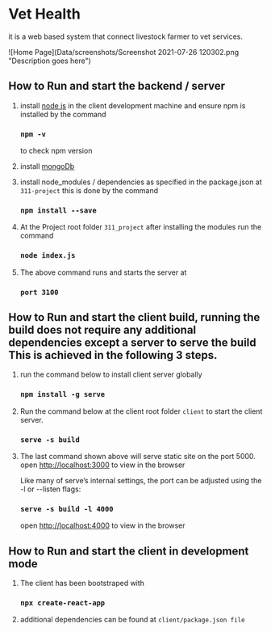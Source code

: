 # Vet Health 
 it is  a web based system that connect livestock farmer to vet services.

![Home Page](Data/screenshots/Screenshot 2021-07-26 120302.png "Description goes here")
## How to Run and start the backend / server



1. install [node js](https://nodejs.dev/) in the client development machine and ensure npm is installed by the command

   ### `npm -v`

   to check npm version

2. install [mongoDb](https://www.mongodb.com/)

3. install node_modules / dependencies as specified in the package.json at `311-project` this is done by the command
   ### `npm install --save`
4. At the Project root folder `311_project` after installing the modules run the command
   ### `node index.js`
5. The above command runs and starts the server at
   ### `port 3100`

## How to Run and start the client build, running the build does not require any additional dependencies except a server to serve the build This is achieved in the following 3 steps.

1. run the command below to install client server globally
   ### `npm install -g serve`
2. Run the command below at the client root folder `client`
   to start the client server.
   ### `serve -s build`
3. The last command shown above will serve static site on the port 5000.
   open [http://localhost:3000](http://localhost:3000) to view in the browser

   Like many of serve’s internal settings, the port can be adjusted using the -l or --listen flags:

   ### `serve -s build -l 4000`

   open [http://localhost:4000](http://localhost:4000) to view in the browser

## How to Run and start the client in development mode

1. The client has been bootstraped with
   ### `npx create-react-app`
2. additional dependencies can be found at `client/package.json file`
